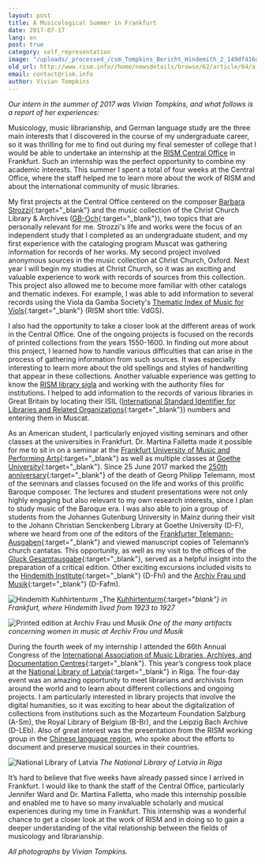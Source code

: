 ```yaml
---
layout: post
title: A Musicological Summer in Frankfurt
date: 2017-07-17
lang: en
post: true
category: self_representation
image: "/uploads/_processed_/csm_Tompkins_Bericht_Hindemith_2_149df416d1.jpg"
old_url: http://www.rism.info//home/newsdetails/browse/62/article/64/a-musicological-summer-in-frankfurt.html
email: contact@rism.info
author: Vivian Tompkins
---
```



_Our intern in the summer of 2017 was Vivian Tompkins, and what follows is a report of her experiences:_

Musicology, music librarianship, and German language study are the three main interests that I discovered in the course of my undergraduate career, so it was thrilling for me to find out during my final semester of college that I would be able to undertake an internship at the [RISM Central Office](/organization/rism-zentralredaktion.html#c34) in Frankfurt. Such an internship was the perfect opportunity to combine my academic interests. This summer I spent a total of four weeks at the Central Office, where the staff helped me to learn more about the work of RISM and about the international community of music libraries.

My first projects at the Central Office centered on the composer [Barbara Strozzi](/self_representation/2017/07/03/barbara-strozzi-a-woman-composer-in-17thcentury.html){:target="_blank"} and the music collection of the Christ Church Library & Archives ([GB-Och](https://opac.rism.info/search?View=rism&siglum=GB-Och&Language=en){:target="_blank"}), two topics that are personally relevant for me. Strozzi's life and works were the focus of an independent study that I completed as an undergraduate student, and my first experience with the cataloging program Muscat was gathering information for records of her works. My second project involved anonymous sources in the music collection at Christ Church, Oxford. Next year I will begin my studies at Christ Church, so it was an exciting and valuable experience to work with records of sources from this collection. This project also allowed me to become more familiar with other catalogs and thematic indexes. For example, I was able to add information to several records using the Viola da Gamba Society's [Thematic Index of Music for Viols](http://vdgs.org.uk/thematic/){:target="_blank"} (RISM short title: VdGS).

I also had the opportunity to take a closer look at the different areas of work in the Central Office. One of the ongoing projects is focused on the records of printed collections from the years 1550-1600. In finding out more about this project, I learned how to handle various difficulties that can arise in the process of gathering information from such sources. It was especially interesting to learn more about the old spellings and styles of handwriting that appear in these collections. Another valuable experience was getting to know the [RISM library sigla](/sigla.html) and working with the authority files for institutions. I helped to add information to the records of various libraries in Great Britain by locating their ISIL ([International Standard Identifier for Libraries and Related Organizations](http://biblstandard.dk/isil/){:target="_blank"}) numbers and entering them in Muscat.

As an American student, I particularly enjoyed visiting seminars and other classes at the universities in Frankfurt. Dr. Martina Falletta made it possible for me to sit in on a seminar at the [Frankfurt University of Music and Performing Arts](http://www.hfmdk-frankfurt.info/){:target="_blank"} as well as multiple classes at [Goethe University](http://www.uni-frankfurt.de/43265859/muwi?legacy_request=1){:target="_blank"}. Since 25 June 2017 marked the [250th anniversary](/events/2017/06/22/the-250th-anniversary-of-the-death-of-georg.html){:target="_blank"} of the death of Georg Philipp Telemann, most of the seminars and classes focused on the life and works of this prolific Baroque composer. The lectures and student presentations were not only highly engaging but also relevant to my own research interests, since I plan to study music of the Baroque era. I was also able to join a group of students from the Johannes Gutenburg University in Mainz during their visit to the Johann Christian Senckenberg Library at Goethe University (D-F), where we heard from one of the editors of the [Frankfurter Telemann-Ausgaben](https://www.habsburgerverlag.de/startseite/frankfurter-telemann-ausgaben/){:target="_blank"} and viewed manuscript copies of Telemann’s church cantatas. This opportunity, as well as my visit to the offices of the [Gluck Gesamtausgabe](http://www.gluck-gesamtausgabe.de/){:target="_blank"}, served as a helpful insight into the preparation of a critical edition. Other exciting excursions included visits to the [Hindemith Institute](http://www.hindemith.info/de/home/){:target="_blank"} (D-Fhi) and the [Archiv Frau und Musik](http://www.archiv-frau-musik.de/cms/){:target="_blank"} (D-Fafm).

![Hindemith Kuhhirtenturm](http://rism.info/fileadmin/content/news/Tompkins_Bericht_Hindemith_1_378x504.jpg)
_The [Kuhhirtenturm](http://www.hindemith.info/de/kabinett/){:target="_blank"} in Frankfurt, where Hindemith lived from 1923 to 1927_



![Printed edition at Archiv Frau und Musik](http://rism.info/fileadmin/content/news/Tompkins_Bericht_Archiv_Frau_und_Musik_2_378x504_01.JPG)
_One of the many artifacts concerning women in music at Archiv Frau und Musik_

During the fourth week of my internship I attended the 66th Annual Congress of the [International Association of Music Libraries, Archives, and Documentation Centres](http://www.iaml.info/congresses/2017-riga){:target="_blank"}. This year’s congress took place at the [National Library of Latvia](http://lnb.lv/en){:target="_blank"} in Riga. The four-day event was an amazing opportunity to meet librarians and archivists from around the world and to learn about different collections and ongoing projects. I am particularly interested in library projects that involve the digital humanities, so it was exciting to hear about the digitalization of collections from institutions such as the Mozarteum Foundation Salzburg (A-Sm), the Royal Library of Belgium (B-Br), and the Leipzig Bach Archive (D-LEb). Also of great interest was the presentation from the RISM working group in the [Chinese language region](/workgroups/chinese-language-region/home.html), who spoke about the efforts to document and preserve musical sources in their countries.

![National Library of Latvia](http://rism.info/fileadmin/content/news/Tompkins_Bericht_Riga_1_378x504.jpg)
_The National Library of Latvia in Riga_

It’s hard to believe that five weeks have already passed since I arrived in Frankfurt. I would like to thank the staff of the Central Office, particularly Jennifer Ward and Dr. Martina Falletta, who made this internship possible and enabled me to have so many invaluable scholarly and musical experiences during my time in Frankfurt. This internship was a wonderful chance to get a closer look at the work of RISM and in doing so to gain a deeper understanding of the vital relationship between the fields of musicology and librarianship.

_All photographs by Vivian Tompkins._

<script type="text/javascript">var switchTo5x=true;</script><script type="text/javascript" src="http://w.sharethis.com/button/buttons.js"></script><script type="text/javascript">stLight.options({publisher: "9b601438-1ce1-49d8-bfd7-9cff5df54c17", doNotHash: false, doNotCopy: false, hashAddressBar: false});</script>